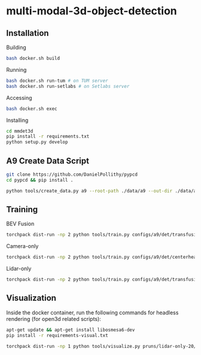 # multi-modal-3d-object-detection


## Installation

Building

```bash
bash docker.sh build
```

Running

```bash
bash docker.sh run-tum # on TUM server
bash docker.sh run-setlabs # on Setlabs server
```

Accessing

```bash
bash docker.sh exec
```

Installing

```bash
cd mmdet3d
pip install -r requirements.txt
python setup.py develop
```

## A9 Create Data Script

```bash
git clone https://github.com/DanielPollithy/pypcd
cd pypcd && pip install .
```

```bash
python tools/create_data.py a9 --root-path ./data/a9 --out-dir ./data/a9_bevfusion --loglevel INFO
```

## Training

BEV Fusion

```bash
torchpack dist-run -np 2 python tools/train.py configs/a9/det/transfusion/secfpn/camera+lidar/swint_v0p075/convfuser.yaml --model.encoders.camera.backbone.init_cfg.checkpoint pretrained/swint-nuimages-pretrained.pth --load_from runs/lidar-only-20/epoch_20.pth
```

Camera-only

```bash
torchpack dist-run -np 2 python tools/train.py configs/a9/det/centerhead/lssfpn/camera/256x704/swint/default.yaml --model.encoders.camera.backbone.init_cfg.checkpoint pretrained/swint-nuimages-pretrained.pth
```

Lidar-only

```bash
torchpack dist-run -np 2 python tools/train.py configs/a9/det/transfusion/secfpn/lidar/voxelnet_0p075.yaml
```

## Visualization

Inside the docker container, run the following commands for headless rendering (for open3d related scripts):

```bash
apt-get update && apt-get install libosmesa6-dev
pip install -r requirements-visual.txt
```

```bash
torchpack dist-run -np 1 python tools/visualize.py pruns/lidar-only-20/configs.yaml --mode pred --bbox-score 0.20 --checkpoint runs/lidar-only-20/epoch_20.pth --out-dir vis-lidar-only-pred
```

